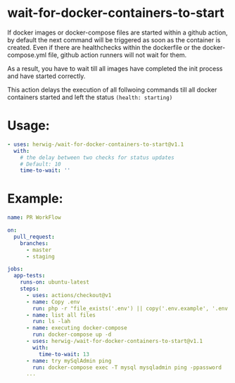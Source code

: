 # wait-for-docker-containers-to-start

If docker images or docker-compose files are started within a github action, by default the next command will be triggered as soon as
the container is created.
Even if there are healthchecks within the dockerfile or the docker-compose.yml file, github action runners will not wait for them.

As a result, you have to wait till all images have completed the init process and have started correctly.

This action delays the execution of all follwoing commands till all docker containers started and left the status `(health: starting)`

# Usage:

<!-- start usage -->
```yaml
- uses: herwig-/wait-for-docker-containers-to-start@v1.1
  with:
    # the delay between two checks for status updates
    # Default: 10
    time-to-wait: ''
```
<!-- end usage -->

# Example:

<!-- start example -->
```yaml
name: PR WorkFlow

on:
  pull_request:
    branches:
      - master
      - staging

jobs:
  app-tests:
    runs-on: ubuntu-latest
    steps:
      - uses: actions/checkout@v1
      - name: Copy .env
        run: php -r "file_exists('.env') || copy('.env.example', '.env');"
      - name: list all files
        run: ls -lah
      - name: executing docker-compose
        run: docker-compose up -d
      - uses: herwig-/wait-for-docker-containers-to-start@v1.1
        with:
          time-to-wait: 13
      - name: try mySqlAdmin ping
        run: docker-compose exec -T mysql mysqladmin ping -ppassword
      ...
```
<!-- end example -->
